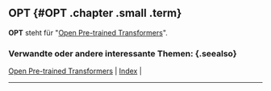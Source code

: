 ## OPT {#OPT .chapter .small .term}

**OPT** steht für "[Open Pre-trained Transformers](#Open-Pre-trained-Transformers)".

### Verwandte oder andere interessante Themen: {.seealso}

[Open Pre-trained Transformers](#Open-Pre-trained-Transformers) |
[Index](#Index) |

----


